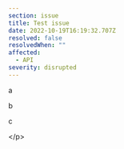 ```yaml
---
section: issue
title: Test issue
date: 2022-10-19T16:19:32.707Z
resolved: false
resolvedWhen: ""
affected:
  - API
severity: disrupted
---
```

<p>

a﻿﻿

b﻿

c

<﻿/p>